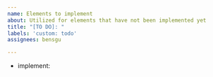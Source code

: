 ```yaml
---
name: Elements to implement
about: Utilized for elements that have not been implemented yet
title: "[TO DO]: "
labels: 'custom: todo'
assignees: bensgu

---
```


* implement:
